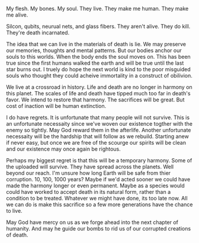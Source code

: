 My flesh. My bones. My soul.
They live. They make me human. They make me alive.

Silcon, qubits, neurual nets, and glass fibers. They aren't alive. They do kill. They're death incarnated. 

The idea that we can live in the materials of death is lie.  We may preserve our memories, thoughts and mental patterns. But our bodies anchor our souls to this worlds. When the body ends the soul moves on. This has been true since the first humans walked the earth and will be true until the last star burns out. I truely do hope the next world is kind to the poor misguided souls who thought they could acheive immortality in a construct of obilivion.

We live at a crossroad in history. Life and death are no longer in harmony on this planet. The scales of life and death have tipped much too far in death's favor. We intend to restore that harmony. The sacrifices will be great. But cost of inaction will be human extinction. 

I do have regrets. It is unfortunate that many people will not survive. This is an unfortunate necessaity since we've woven our existence togther with the enemy so tightly. May God reward them in the afterlife.  Another unfortunate necessaity will be the hardship that will follow as we rebuild. Starting anew if never easy, but once we are free of the scourge our spirits will be clean and our existence may once again be rightous. 

Perhaps my biggest regret is that this will be a temporary harmony. Some of the uploaded will survive. They have spread across the planets. Well beyond our reach. I'm unsure how long Earth will be safe from thier corruption. 10, 100, 1000 years? Maybe if we'd acted sooner we could have made the harmony longer or even permanent. Maybe as a species would could have worked to accept death in its natural form, rather than a condition to be treated. Whatever we might have done, its too late now. All we can do is make this sacrifice so a few more generations have the chance to live.

May God have mercy on us as we forge ahead into the next chapter of humanity. And may he guide our bombs to rid us of our corrupted creations of death.  
